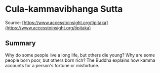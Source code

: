 # Cula-kammavibhanga Sutta

Source: [https://www.accesstoinsight.org/tipitaka](https://www.accesstoinsight.org/tipitaka)

## Summary
Why do some people live a long life, but others die young? Why are some people born poor, but others born rich? The Buddha explains how kamma accounts for a person's fortune or misfortune.